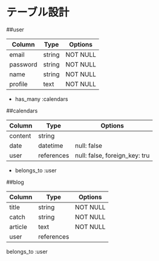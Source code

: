 # テーブル設計

##user

| Column     | Type   | Options  |
| ---------- | ------ | -------- |
| email      | string | NOT NULL |
| password   | string | NOT NULL |
| name       | string | NOT NULL |
| profile    | text   | NOT NULL |

- has_many :calendars


##calendars

| Column  | Type       | Options                       |
| ------- | ---------- | ----------------------------- |
| content | string     |                               |
| date    | datetime   | null: false                   |
| user    | references | null: false, foreign_key: tru |


- belongs_to :user

##blog

| Column  | Type       | Options  |
| ------- | ---------- | -------- |
| title   | string     | NOT NULL |
| catch   | string     | NOT NULL |
| article | text       | NOT NULL |
| user    | references |          |

belongs_to :user